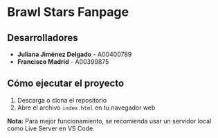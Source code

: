 # Brawl Stars Fanpage

## Desarrolladores

- **Juliana Jiménez Delgado** - A00400789
- **Francisco Madrid** - A00399875

## Cómo ejecutar el proyecto

1. Descarga o clona el repositorio
2. Abre el archivo `index.html` en tu navegador web

**Nota:** Para mejor funcionamiento, se recomienda usar un servidor local como Live Server en VS Code. 